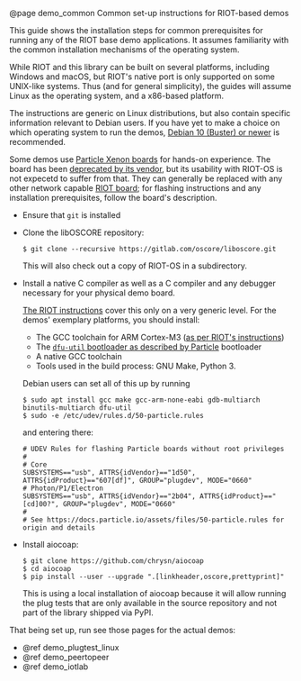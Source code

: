 @page demo_common Common set-up instructions for RIOT-based demos

This guide shows the installation steps for common prerequisites for running any of the RIOT base demo applications.
It assumes familiarity with the common installation mechanisms of the operating system.

While RIOT and this library can be built on several platforms,
including Windows and macOS,
but RIOT's native port is only supported on some UNIX-like systems.
Thus (and for general simplicity),
the guides will assume Linux as the operating system, and a x86-based platform.

The instructions are generic on Linux distributions, but also contain specific information relevant to Debian users.
If you have yet to make a choice on which operating system to run the demos,
[Debian 10 (Buster) or newer](https://www.debian.org/distrib/netinst) is recommended.

Some demos use [Particle Xenon boards](https://docs.particle.io/xenon/) for hands-on experience.
The board has been [deprecated by its vendor](https://blog.particle.io/2020/01/28/mesh-deprecation/),
but its usability with RIOT-OS is not expecetd to suffer from that.
They can generally be replaced with any other network capable [RIOT board](https://riot-os.org/api/group__boards.html);
for flashing instructions and any installation prerequisites, follow the board's description.

* Ensure that `git` is installed
* Clone the libOSCORE repository:

      $ git clone --recursive https://gitlab.com/oscore/liboscore.git

  This will also check out a copy of RIOT-OS in a subdirectory.

* Install a native C compiler as well as a C compiler and any debugger necessary for your physical demo board.

  [The RIOT instructions](https://github.com/RIOT-OS/RIOT/wiki/Setup-a-Build-Environment) cover this only on a very generic level.
  For the demos' exemplary platforms, you should install:

  * The GCC toolchain for ARM Cortex-M3 ([as per RIOT's instructions](https://github.com/RIOT-OS/RIOT/wiki/Family:-ARM))
  * The [`dfu-util` bootloader as described by Particle](https://docs.particle.io/support/particle-tools-faq/installing-dfu-util/#activating-dfu-mode-blinking-yellow-) bootloader
  * A native GCC toolchain
  * Tools used in the build process: GNU Make, Python 3.

  Debian users can set all of this up by running

      $ sudo apt install gcc make gcc-arm-none-eabi gdb-multiarch binutils-multiarch dfu-util
      $ sudo -e /etc/udev/rules.d/50-particle.rules

  and entering there:

      # UDEV Rules for flashing Particle boards without root privileges
      #
      # Core
      SUBSYSTEMS=="usb", ATTRS{idVendor}=="1d50", ATTRS{idProduct}=="607[df]", GROUP="plugdev", MODE="0660"
      # Photon/P1/Electron
      SUBSYSTEMS=="usb", ATTRS{idVendor}=="2b04", ATTRS{idProduct}=="[cd]00?", GROUP="plugdev", MODE="0660"
      #
      # See https://docs.particle.io/assets/files/50-particle.rules for origin and details

* Install aiocoap:

      $ git clone https://github.com/chrysn/aiocoap
      $ cd aiocoap
      $ pip install --user --upgrade ".[linkheader,oscore,prettyprint]"

  This is using a local installation of aiocoap because it will allow running the plug tests that are only available in the source repository and not part of the library shipped via PyPI.

That being set up, run see those pages for the actual demos:

* @ref demo_plugtest_linux
* @ref demo_peertopeer
* @ref demo_iotlab
